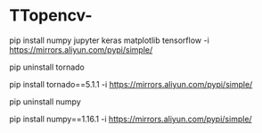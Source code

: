 # TTopencv-
pip install numpy jupyter keras matplotlib tensorflow -i https://mirrors.aliyun.com/pypi/simple/


pip uninstall tornado


pip install tornado==5.1.1 -i https://mirrors.aliyun.com/pypi/simple/


pip uninstall numpy


pip install numpy==1.16.1 -i https://mirrors.aliyun.com/pypi/simple/
